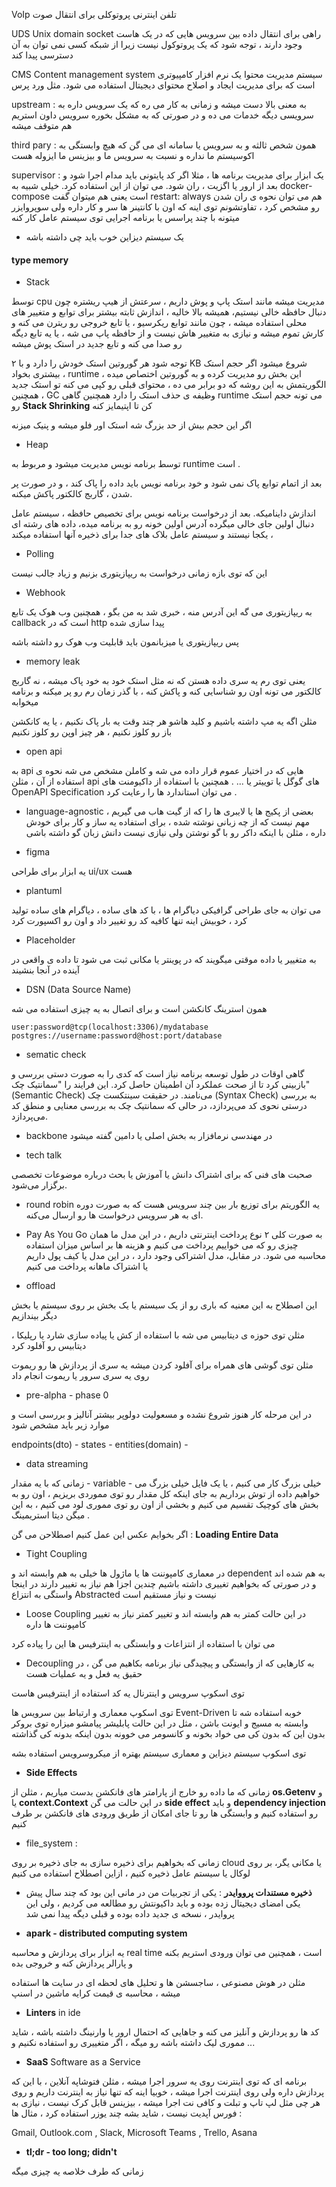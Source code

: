 
VoIp تلفن اینترنی پروتوکلی برای انتقال صوت

UDS Unix domain socket  راهی برای انتقال داده بین سرویس هایی که در یک هاست وجود دارند ، توجه شود که یک پروتوکول نیست زیرا از شبکه کسی نمی توان به آن دسترسی پیدا کند

CMS Content management system سیستم مدیریت محتوا یک نرم افزار کامپیوتری است که برای مدیریت ایجاد و اصلاح محتوای دیجیتال استفاده می شود. مثل ورد پرس

upstream : به معنی بالا دست میشه و زمانی به کار می ره که یک سرویس داره به سرویسی دیگه خدمات می ده و در صورتی که به مشکل بخوره  سرویس داون استریم هم متوقف میشه

third pary : همون شخص ثالثه و به سرویس یا سامانه ای می گن که هیچ وابستگی به اکوسیستم ما نداره و نسبت به سرویس ما و بیزینس ما ایزوله هست

supervisor : یک ابزار برای مدیریت برنامه ها ، مثلا اگر کد پایتونی باید مدام اجرا شود و بعد از  ارور یا اگزیت ، ران شود. می توان از این استفاده کرد. خیلی شبیه به docker-compose  است یعنی هم میتوان گفت restart: always هم می توان نحوه ی ران شدن رو مشخص کرد ، تفاوتشونم توی اینه که اون با کانتینر ها سر و کار داره ولی سوپروایزر میتونه با چند پراسس یا برنامه اجرایی توی سیستم عامل کار کنه




+ یک سیستم دیزاین خوب باید چی داشته باشه


#### type memory

+ Stack 

توسط cpu مدیریت میشه مانند استک پاپ و پوش داریم ، سرعتش از هیپ ریشتره چون دنبال حافظه خالی نیستیم، همیشه بالا خالیه ، اندازش ثابته
بیشتر برای توابع و متغییر های محلی استفاده میشه ، چون مانند توابع ریکرسیو ، یا تابع خروجی رو ریترن می کنه و کارش تموم میشه و نیازی به متغییر هاش نیست و از حافظه پاپ می شه ، یا یه تابع دیگه رو صدا می کنه و تابع جدید در استک پوش میشه

توجه شود هر گوروتین استک خودش را دارد و با ۲ KB شروع میشود اگر حجم استک بیشتری بخواد ، runtime این بخش رو مدیریت کرده و به گوروتین اختصاص میده ، الگوریتمش به این روشه که دو برابر می ده ، محتوای قبلی رو کپی می کنه تو استک جدید ، همچنین GC وظیفه ی حذف استک را دارد همچنین گاهی runtime  می تونه حجم استک رو **Stack Shrinking** کن تا اپتیمایز کنه

اگر این حجم بیش از حد بزرگ شه  استک اور فلو میشه و پنیک میزنه
+ Heap 

توسط برنامه نویس مدیریت میشود و مربوط به runtime است . 

بعد از اتمام توابع پاک نمی شود و خود برنامه نویس باید داده را پاک کند ، و در صورت پر شدن ، گاربج کالکتور پاکش میکنه.

اندازش داینامیکه. بعد از درخواست برنامه نویس برای تخصیص حافظه ، سیستم عامل دنبال اولین جای خالی میگرده  آدرس اولین خونه رو به برنامه میده، داده های رشته ای یکجا نیستند و سیستم عامل بلاک های جدا برای ذخیره آنها استفاده میکند ،

+ Polling

این که توی بازه زمانی درخواست به ریپازیتوری بزنیم و زیاد جالب نیست

+ Webhook

به ریپازیتوری می گه این آدرس منه ، خبری شد به من بگو ، همچنین وب هوک یک تابع callback است که در http پیدا سازی شده

پس ریپازیتوری یا میزبانمون باید قابلیت وب هوک رو داشته باشه


+ memory leak

یعنی توی رم یه سری داده هستن که نه مثل استک خود به خود پاک میشه ، نه گاربج کالکتور می تونه اون رو شناسایی کنه و پاکش کنه ، با گذر زمان رم رو پر میکنه و برنامه میخوابه

مثلن اگه یه مپ داشته باشیم و کلید هاشو هر چند وقت یه بار پاک نکنیم ، یا یه کانکشن باز رو کلوز نکنیم ، هر چیز اوپن رو کلوز نکنیم


+ open api

به api هایی که در اختیار عموم قرار داده می شه و کاملن مشخص می شه نحوه ی استفاده از آن  ، مثلن api های گوگل یا توییتر یا ... . همچنین با استفاده از داکیومنت های OpenAPI Specification می توان استاندارد ها را رعایت کرد .

+ language-agnostic
بعضی از پکیج ها یا لایبری ها را که از گیت هاب می گیریم ، مهم نیست که از چه زبانی نوشته شده ، برای استفاده یه ساز و کار برای خودش داره ، مثلن با اینکه داکر رو با گو نوشتن ولی نیازی نیست دانش زبان گو داشته باشی

+ figma

یه ابزار برای طراحی ui/ux  هست

+ plantuml

می توان به جای طراحی گرافیکی دیاگرام ها ، با کد های ساده ، دیاگرام های ساده تولید کرد ، خوبیش اینه تنها کافیه کد رو تغییر داد و اون رو اکسپورت کرد

+ Placeholder

به متغییر یا داده موقتی میگویند که در پوینتر یا مکانی ثبت می شود تا داده ی واقعی در آینده در آنجا بنشیند

+ DSN (Data Source Name)

همون استرینگ کانکشن است و برای اتصال به یه چیزی استفاده می شه
```
user:password@tcp(localhost:3306)/mydatabase
postgres://username:password@host:port/database
```

+ sematic check

گاهی اوقات در طول توسعه برنامه نیاز است که کدی را به صورت دستی بررسی و بازبینی کرد تا از صحت عملکرد آن اطمینان حاصل کرد. این فرایند را "سمانتیک چک" (Semantic Check) می‌نامند.
در حقیقت سینتکست چک (Syntax Check) به بررسی درستی نحوی کد می‌پردازد، در حالی که سمانتیک چک به بررسی معنایی و منطق
 کد می‌پردازد.

+ backbone
در مهندسی نرمافزار به بخش اصلی یا دامین گفته میشود

+ tech talk

صحبت های فنی که برای اشتراک دانش یا آموزش یا بحث درباره موضوعات تخصصی برگزار می‌شود.

+ round robin
یه الگوریتم برای توزیع بار بین چند سرویس هست که به صورت دوره ای به هر سرویس درخواست ها رو ارسال می‌کنه.

+ Pay As You Go
به صورت کلی ۲ نوع پرداخت اینترنتی داریم ، در این مدل ما همان چیزی رو که می خواییم پرداخت می کنیم
 و هزینه ها بر اساس میزان استفاده محاسبه می شود. در مقابل، مدل اشتراکی وجود دارد ، در این مدل یا کیف پول داریم یا اشتراک ماهانه پرداخت می کنیم

+ offload

این اصطلاح به این معنیه که باری رو از یک سیستم یا یک بخش بر روی سیستم یا بخش دیگر بیندازیم


مثلن توی حوزه ی دیتابیس می شه با استفاده از کش یا پیاده سازی شارد یا رپلیکا  ، دیتابیس رو آفلود کرد

مثلن توی گوشی های همراه برای آفلود کردن میشه یه سری از پردازش ها رو ریموت روی یه سری سرور یا ریموت انجام داد

+ pre-alpha - phase 0

در این مرحله کار هنوز شروع نشده و مسعولیت دولوپر بیشتر آنالیز و بررسی است و موارد زیر باید مشخص شود

endpoints(dto) - states - entities(domain) - 

+ data streaming

زمانی که با یه مقدار - variable -  خیلی بزرگ کار می کنیم ، یا یک فایل خیلی بزرگ می خواهیم داده از توش برداریم به جای اینکه کل مقدار رو توی مموردی بریزیم  ، اون رو به بخش های کوچیک تقسیم می کنیم و بخشی از اون رو توی مموری لود می کنیم ، به این میگن دیتا استریمینگ . 

اگر بخوایم عکس این عمل کنیم اصطلاحن می گن : **Loading Entire Data**


+ Tight Coupling

در معماری کامپوننت ها یا ماژول ها خیلی به هم وابسته اند و dependent به هم شده اند و در صورتی که بخواهیم تغییری داشته باشیم چندین اجزا هم نیاز به تغییر دارند در اینجا واستگی  به انتزاع  Abstracted نیست و نیاز مستقیم است

+ Loose Coupling
در این حالت کمتر به هم وابسته اند و تغییر کمتر نیاز به تغییر کامپوننت ها داره

می توان با استفاده از انتزاعات و وابستگی به اینترفیس ها این را پیاده کرد

+ Decoupling 
به کارهایی که از وابستگی و پیچیدگی نیاز برنامه بکاهیم می گن ، در حقیق یه فعل و یه عملیات هست

توی اسکوپ سرویس و اینترنال یه کد  استفاده از اینترفیس هاست

توی اسکوپ معماری و ارتباط بین سرویس ها  Event-Driven  خوبه استفاده شه تا وابسته به مسیج و ایونت باشن  ، مثل در این حالت پابلیشر پیامشو میزاره توی بروکر بدون این که بدون کی می خواد بخونه و کانسومر می خوونه بدون اینکه بدونه کی گذاشته

توی اسکوپ سیستم دیزاین و معماری سیستم بهتره از میکروسرویس استفاده بشه


+ **Side Effects**

 زمانی که ما داده رو خارج از پارامتر های فانکشن بدست میاریم ، مثلن از  **os.Getenv** و یا **context.Context**  در این حالت می گن  **side effect**  و باید **dependency injection**  رو استفاده کنیم و وابستگی ها رو تا جای امکان از طریق ورودی های فانکشن  بر طرف کنیم



+ file_system :

زمانی که بخواهیم برای ذخیره سازی به جای ذخیره بر روی cloud یا مکانی یگر، بر روی لوکال یا سیستم عامل ذخیره کنیم ، ازاین اصطلاح استفاده می کنیم

+ **ذخیره مستندات پرووایدر** : یکی از تجربیات من در مانی این بود که چند سال پیش یکی امضای دیجیتال زده بوده و باید داکیونتش رو مطالعه می کردیم ، ولی این پروایدر ، نسخه ی جدید داده بوده و قبلی دیگه پیدا نمی شد

+ **apark - distributed computing system**

یه ابزار برای پردازش و محاسبه real time است ، همچنین می توان ورودی استریم بکنه و پارالر پردازش کنه و خروجی بده 

مثلن در هوش مصنوعی ، ساجسشن ها و تحلیل های لحظه ای در سایت ها استفاده میشه ، محاسبه ی قیمت کرایه ماشین در اسنپ 


+ **Linters** in ide

کد ها رو پردازش و آنلیز می کنه و جاهایی که احتمال ارور یا وارنینگ داشته باشه ، شاید مموری لیک داشته باشه رو میگه ، اگر متغییری رو استفاده نکنیم و ...



+ **SaaS** Software as a Service

برنامه ای که توی اینترنت روی یه سرور اجرا میشه ، مثلن فتوشاپه آنلاین ، با این که پردازش داره ولی روی اینترنت اجرا میشه ، خوبیا اینه که تنها نیاز به اینترنت داریم و روی هر چی مثل لپ تاپ و تبلت و کافی نت اجرا میشه ، بیزینس قابل کرک نیست ، نیازی به فورس آپدیت نیست ، شاید بشه چند یوزر استفاده کرد ، مثال ها :

Gmail, Outlook.com , Slack, Microsoft Teams , Trello, Asana


+ **tl;dr - too long; didn't**

زمانی که طرف خلاصه یه چیزی میگه